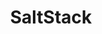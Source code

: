 ---
layout: posts_by_category
categories: SaltStack
title: SaltStack
permalink: /category/SaltStack
---